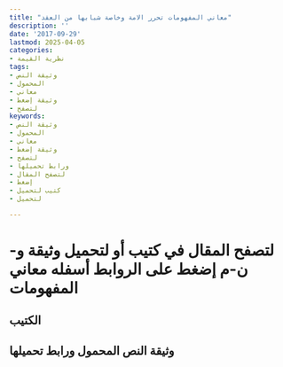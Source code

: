 ```yaml
---
title: "معاني المفهومات تحرر الامة وخاصة شبابها من العقد"
description: ''
date: '2017-09-29'
lastmod: 2025-04-05
categories:
- نظرية القيمة
tags:
- وثيقة النص
- المحمول
- معاني
- وثيقة إضغط
- لتصفح
keywords:
- وثيقة النص
- المحمول
- معاني
- وثيقة إضغط
- لتصفح
- ورابط تحميلها
- لتصفح المقال
- إضغط
- كتيب لتحميل
- لتحميل

---
```

# **لتصفح المقال في كتيب أو لتحميل وثيقة و-ن-م إضغط على الروابط أسفله** **معاني المفهومات**

## الكتيب

## وثيقة النص المحمول ورابط تحميلها

###
